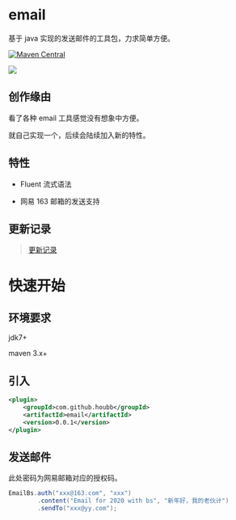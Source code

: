 # email

基于 java 实现的发送邮件的工具包，力求简单方便。

[![Maven Central](https://maven-badges.herokuapp.com/maven-central/com.github.houbb/email/badge.svg)](http://mvnrepository.com/artifact/com.github.houbb/email)

[![](https://img.shields.io/badge/license-Apache2-FF0080.svg)](https://github.com/houbb/email/blob/master/LICENSE.txt)

## 创作缘由

看了各种 email 工具感觉没有想象中方便。

就自己实现一个，后续会陆续加入新的特性。

## 特性

- Fluent 流式语法

- 网易 163 邮箱的发送支持

## 更新记录

> [更新记录](doc/CHANGE_LOG.md)

# 快速开始

## 环境要求

jdk7+

maven 3.x+

## 引入

```xml
<plugin>
    <groupId>com.github.houbb</groupId>
    <artifactId>email</artifactId>
    <version>0.0.1</version>
</plugin>
```

## 发送邮件

此处密码为网易邮箱对应的授权码。

```java
EmailBs.auth("xxx@163.com", "xxx")
        .content("Email for 2020 with bs", "新年好，我的老伙计")
        .sendTo("xxx@yy.com");
```